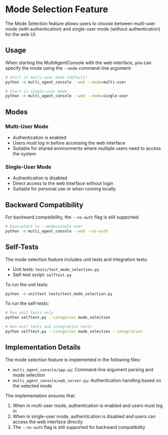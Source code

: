 # Mode Selection Feature

The Mode Selection feature allows users to choose between multi-user mode (with authentication) and single-user mode (without authentication) for the web UI.

## Usage

When starting the MultiAgentConsole with the web interface, you can specify the mode using the `--mode` command-line argument:

```bash
# Start in multi-user mode (default)
python -m multi_agent_console --web --mode=multi-user

# Start in single-user mode
python -m multi_agent_console --web --mode=single-user
```

## Modes

### Multi-User Mode

- Authentication is enabled
- Users must log in before accessing the web interface
- Suitable for shared environments where multiple users need to access the system

### Single-User Mode

- Authentication is disabled
- Direct access to the web interface without login
- Suitable for personal use or when running locally

## Backward Compatibility

For backward compatibility, the `--no-auth` flag is still supported:

```bash
# Equivalent to --mode=single-user
python -m multi_agent_console --web --no-auth
```

## Self-Tests

The mode selection feature includes unit tests and integration tests:

- Unit tests: `tests/test_mode_selection.py`
- Self-test script: `selftest.py`

To run the unit tests:

```bash
python -m unittest tests/test_mode_selection.py
```

To run the self-tests:

```bash
# Run unit tests only
python selftest.py --categories mode_selection

# Run unit tests and integration tests
python selftest.py --categories mode_selection --integration
```

## Implementation Details

The mode selection feature is implemented in the following files:

- `multi_agent_console/app.py`: Command-line argument parsing and mode selection
- `multi_agent_console/web_server.py`: Authentication handling based on the selected mode

The implementation ensures that:

1. When in multi-user mode, authentication is enabled and users must log in
2. When in single-user mode, authentication is disabled and users can access the web interface directly
3. The `--no-auth` flag is still supported for backward compatibility
